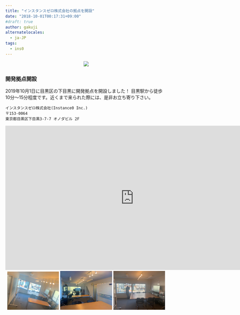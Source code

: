 ```yaml
---
title: "インスタンスゼロ株式会社の拠点を開設"
date: "2018-10-01T00:17:31+09:00"
#draft: true
author: gakuji
alternatelocales:
  - ja-JP
tags:
  - ins0
---
```


<div align="center">
<img src="./ins0_office.jpg" width="800px" border="0">
</div>

### 開発拠点開設
2019年10月1日に目黒区の下目黒に開発拠点を開設しました！
目黒駅から徒歩10分〜15分程度です。近くまで来られた際には、是非お立ち寄り下さい。

```
インスタンスゼロ株式会社(Instance0 Inc.)
〒153-0064
東京都目黒区下目黒3-7-7 オノダビル 2F
```
<iframe src="https://www.google.com/maps/embed?pb=!1m23!1m12!1m3!1d8335.308824265654!2d139.70738562406697!3d35.62719412683866!2m3!1f0!2f0!3f0!3m2!1i1024!2i768!4f13.1!4m8!3e6!4m0!4m5!1s0x60188b21e5ac1a3b%3A0x1ece50a0e079fcb4!2z44Kk44Oz44K544K_44Oz44K544K844Ot5qCq5byP5Lya56S-!3m2!1d35.628881899999996!2d139.7110416!5e0!3m2!1sen!2sjp!4v1578950877377!5m2!1sen!2sjp" width="800" height="450" frameborder="0" style="border:0;" allowfullscreen=""></iframe>

<div align="center">
<img src="./office1.jpg" width="32%" border="0">
<img src="./office3.jpg" width="32%" border="0">
<img src="./office5.jpg" width="32%" border="0">
</div>

